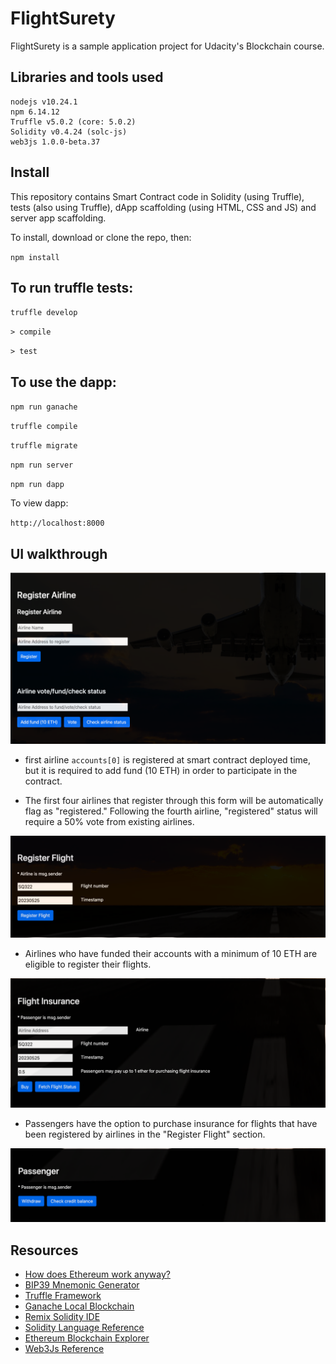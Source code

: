 # FlightSurety

FlightSurety is a sample application project for Udacity's Blockchain course.

## Libraries and tools used

    nodejs v10.24.1
    npm 6.14.12
    Truffle v5.0.2 (core: 5.0.2)
    Solidity v0.4.24 (solc-js)
    web3js 1.0.0-beta.37


## Install

This repository contains Smart Contract code in Solidity (using Truffle), tests (also using Truffle), dApp scaffolding (using HTML, CSS and JS) and server app scaffolding.

To install, download or clone the repo, then:

`npm install`

## To run truffle tests:

`truffle develop`

`> compile`

`> test`

## To use the dapp:

`npm run ganache`

`truffle compile`

`truffle migrate`

`npm run server`

`npm run dapp`

To view dapp:

`http://localhost:8000`

## UI walkthrough

![Ariline Actions](images/reg-airline.png)

- first airline `accounts[0]` is registered at smart contract deployed time, but it is required to add fund  (10 ETH) in order to participate in the contract.

- The first four airlines that register through this form will be automatically flag as "registered." Following the fourth airline, "registered" status will require a 50% vote from existing airlines.

![Register Flight](images/reg-flight.png)

- Airlines who have funded their accounts with a minimum of 10 ETH are eligible to register their flights.

![Flight insurance](images/flight-insurance.png)

- Passengers have the option to purchase insurance for flights that have been registered by airlines in the "Register Flight" section.

![Passenger Details](images/passenger-details.png)


## Resources

* [How does Ethereum work anyway?](https://medium.com/@preethikasireddy/how-does-ethereum-work-anyway-22d1df506369)
* [BIP39 Mnemonic Generator](https://iancoleman.io/bip39/)
* [Truffle Framework](http://truffleframework.com/)
* [Ganache Local Blockchain](http://truffleframework.com/ganache/)
* [Remix Solidity IDE](https://remix.ethereum.org/)
* [Solidity Language Reference](http://solidity.readthedocs.io/en/v0.4.24/)
* [Ethereum Blockchain Explorer](https://etherscan.io/)
* [Web3Js Reference](https://github.com/ethereum/wiki/wiki/JavaScript-API)